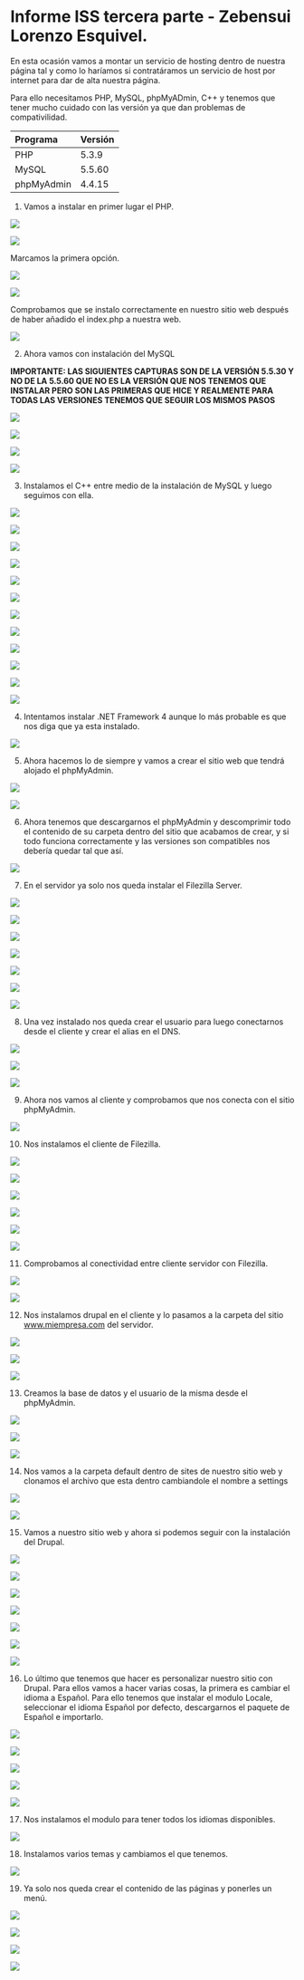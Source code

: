 # Informe ISS tercera parte - Zebensui Lorenzo Esquivel.

En esta ocasión vamos a montar un servicio de hosting dentro de nuestra página tal y como lo haríamos si contratáramos un servicio de host por internet para dar de alta nuestra página.

Para ello necesitamos PHP, MySQL, phpMyADmin, C++ y tenemos que tener mucho cuidado con las versión ya que dan problemas de compativilidad.

| Programa | Versión     |
| :------------- | :------------- |
| PHP       | 5.3.9       |
| MySQL     | 5.5.60      |
| phpMyAdmin     | 4.4.15       |

1. Vamos a instalar en primer lugar el PHP.

![](img/1.png)

![](img/2.png)

Marcamos la primera opción.

![](img/3.png)

![](img/4.png)

Comprobamos que se instalo correctamente en nuestro sitio web después de haber añadido el index.php a nuestra web.

![](img/5.png)

2. Ahora vamos con instalación del MySQL

**IMPORTANTE: LAS SIGUIENTES CAPTURAS SON DE LA VERSIÓN 5.5.30 Y NO DE LA 5.5.60 QUE NO ES LA VERSIÓN QUE NOS TENEMOS QUE INSTALAR PERO SON LAS PRIMERAS QUE HICE Y REALMENTE PARA TODAS LAS VERSIONES TENEMOS QUE SEGUIR LOS MISMOS PASOS**

![](img/26.png)

![](img/7.png)

![](img/8.png)

![](img/9.png)

3. Instalamos el C++ entre medio de la instalación de MySQL y luego seguimos con ella.

![](img/10.png)

![](img/11.png)

![](img/12.png)

![](img/13.png)

![](img/14.png)

![](img/15.png)

![](img/16.png)

![](img/17.png)

![](img/18.png)

![](img/19.png)

![](img/20.png)

![](img/21.png)

4. Intentamos instalar .NET Framework 4 aunque lo más probable es que nos diga que ya esta instalado.

![](img/22.png)

5. Ahora hacemos lo de siempre y vamos a crear el sitio web que tendrá alojado el phpMyAdmin.

![](img/23.png)

![](img/24.png)

6. Ahora tenemos que descargarnos el phpMyAdmin y descomprimir todo el contenido de su carpeta dentro del sitio que acabamos de crear, y si todo funciona correctamente y las versiones son compatibles nos debería quedar tal que así.

![](img/28.png)

7. En el servidor ya solo nos queda instalar el Filezilla Server.

![](img/29.png)

![](img/30.png)

![](img/31.png)

![](img/32.png)

![](img/33.png)

![](img/34.png)

![](img/35.png)

8. Una vez instalado nos queda crear el usuario para luego conectarnos desde el cliente y crear el alias en el DNS.

![](img/36.png)

![](img/47.png)

![](img/38.png)

9. Ahora nos vamos al cliente y comprobamos que nos conecta con el sitio phpMyAdmin.

![](img/39.png)

10. Nos instalamos el cliente de Filezilla.

![](img/41.png)

![](img/42.png)

![](img/43.png)

![](img/44.png)

![](img/45.png)

![](img/46.png)

11. Comprobamos al conectividad entre cliente servidor con Filezilla.

![](img/48.png)

![](img/49.png)

12. Nos instalamos drupal en el cliente y lo pasamos a la carpeta del sitio www.miempresa.com del servidor.

![](img/40.png)

![](img/50.png)

![](img/51.png)

13. Creamos la base de datos y el usuario de la misma desde el phpMyAdmin.

![](img/53.png)

![](img/54.png)

![](img/55.png)

14. Nos vamos a la carpeta default dentro de sites de nuestro sitio web y clonamos el archivo que esta dentro cambiandole el nombre a settings

![](img/56.png)

![](img/57.png)

15. Vamos a nuestro sitio web y ahora si podemos seguir con la instalación del Drupal.

![](img/52.png)

![](img/58.png)

![](img/59.png)

![](img/60.png)

![](img/61.png)

![](img/62.png)

![](img/63.png)

16. Lo último que tenemos que hacer es personalizar nuestro sitio con Drupal.
Para ellos vamos a hacer varias cosas, la primera es cambiar el idioma a Español.
Para ello tenemos que instalar el modulo Locale, seleccionar el idioma Español por defecto, descargarnos el paquete de Español e importarlo.

![](img/64.png)

![](img/65.png)

![](img/66.png)

![](img/67.png)

![](img/68.png)

17. Nos instalamos el modulo para tener todos los idiomas disponibles.

![](img/69.png)

18. Instalamos varios temas y cambiamos el que tenemos.

![](img/70.png)

19. Ya solo nos queda crear el contenido de las páginas y ponerles un menú.

![](img/71.png)

![](img/72.png)

![](img/73.png)

![](img/74.png)
